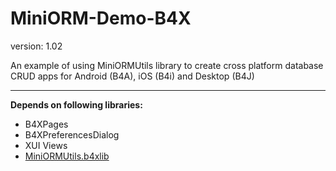 # MiniORM-Demo-B4X
version: 1.02

An example of using MiniORMUtils library to create cross platform database CRUD apps for Android (B4A), iOS (B4i) and Desktop (B4J)

---

**Depends on following libraries:** 
- B4XPages
- B4XPreferencesDialog
- XUI Views
- [MiniORMUtils.b4xlib](https://github.com/pyhoon/MiniORMUtils-B4X)
